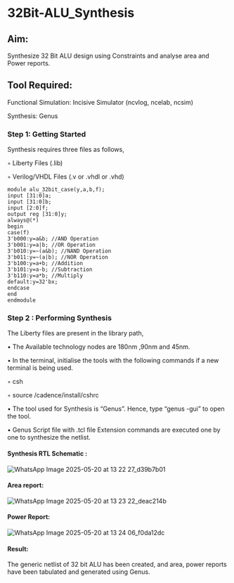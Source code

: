 # 32Bit-ALU_Synthesis

## Aim:

Synthesize 32 Bit ALU design using Constraints and analyse area and Power reports.

## Tool Required:

Functional Simulation: Incisive Simulator (ncvlog, ncelab, ncsim)

Synthesis: Genus

### Step 1: Getting Started

Synthesis requires three files as follows,

◦ Liberty Files (.lib)

◦ Verilog/VHDL Files (.v or .vhdl or .vhd)
```
module alu_32bit_case(y,a,b,f);
input [31:0]a;
input [31:0]b;
input [2:0]f;
output reg [31:0]y;
always@(*)
begin
case(f)
3'b000:y=a&b; //AND Operation
3'b001:y=a|b; //OR Operation
3'b010:y=~(a&b); //NAND Operation
3'b011:y=~(a|b); //NOR Operation
3'b100:y=a+b; //Addition
3'b101:y=a-b; //Subtraction
3'b110:y=a*b; //Multiply
default:y=32'bx;
endcase
end
endmodule
```

### Step 2 : Performing Synthesis

The Liberty files are present in the library path,

• The Available technology nodes are 180nm ,90nm and 45nm.

• In the terminal, initialise the tools with the following commands if a new terminal is being
used.

◦ csh

◦ source /cadence/install/cshrc

• The tool used for Synthesis is “Genus”. Hence, type “genus -gui” to open the tool.

• Genus Script file with .tcl file Extension commands are executed one by one to synthesize the netlist.

#### Synthesis RTL Schematic :
![WhatsApp Image 2025-05-20 at 13 22 27_d39b7b01](https://github.com/user-attachments/assets/f94380ba-d1d2-4629-8b1a-acd9ad189814)


#### Area report:
![WhatsApp Image 2025-05-20 at 13 23 22_deac214b](https://github.com/user-attachments/assets/e50d94ca-67dd-4c2b-9e27-a6f22cd8a197)

#### Power Report:
![WhatsApp Image 2025-05-20 at 13 24 06_f0da12dc](https://github.com/user-attachments/assets/3844efe7-2002-45e0-8ba4-020effcfe7d9)

#### Result: 
The generic netlist of 32 bit ALU  has been created, and area, power reports have been tabulated and generated using Genus.
